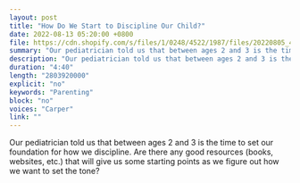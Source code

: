 ```yaml
---
layout: post
title: "How Do We Start to Discipline Our Child?"
date: 2022-08-13 05:20:00 +0800
file: https://cdn.shopify.com/s/files/1/0248/4522/1987/files/20220805_4.mp3?v=1659662319
summary: "Our pediatrician told us that between ages 2 and 3 is the time to set our foundation for how we discipline. Are there any good resources (books, websites, etc.) that will give us some starting points as we figure out how we want to set the tone?"
description: "Our pediatrician told us that between ages 2 and 3 is the time to set our foundation for how we discipline. Are there any good resources (books, websites, etc.) that will give us some starting points as we figure out how we want to set the tone?"
duration: "4:40"
length: "2803920000"
explicit: "no"
keywords: "Parenting"
block: "no"
voices: "Carper"
link: ""
---
```


Our pediatrician told us that between ages 2 and 3 is the time to set our foundation for how we discipline. Are there any good resources (books, websites, etc.) that will give us some starting points as we figure out how we want to set the tone?
